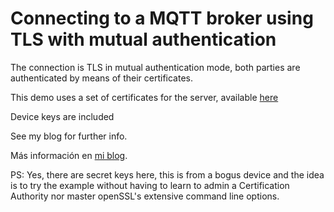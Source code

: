 # Connecting to a MQTT broker using TLS with mutual authentication

The connection is TLS in mutual authentication mode, both parties are authenticated by means of their certificates.

This demo uses a set of certificates for the server, available [here](https://github.com/scaprile/generic_notes/tree/main/tls_server-certs)

Device keys are included

See my blog for further info.

Más información en [mi blog](http://www.scaprile.com/2022/03/31/mqtt-sobre-tls-con-esp32-y-mongoose-os/).

PS: Yes, there are secret keys here, this is from a bogus device and the idea is to try the example without having to learn to admin a Certification Authority nor master openSSL's extensive command line options.
